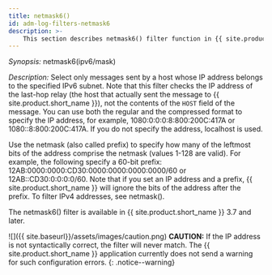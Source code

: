 ```yaml
---
title: netmask6()
id: adm-log-filters-netmask6
description: >-
    This section describes netmask6() filter function in {{ site.product.short_name }}.
---
```


*Synopsis:* netmask6(ipv6/mask)

*Description:* Select only messages sent by a host whose IP address
belongs to the specified IPv6 subnet. Note that this filter checks the
IP address of the last-hop relay (the host that actually sent the
message to {{ site.product.short_name }}), not the contents of the `HOST` field of the
message. You can use both the regular and the compressed format to
specify the IP address, for example, 1080:0:0:0:8:800:200C:417A or
1080::8:800:200C:417A. If you do not specify the address, localhost is
used.

Use the netmask (also called prefix) to specify how many of the leftmost
bits of the address comprise the netmask (values 1-128 are valid). For
example, the following specify a 60-bit prefix:
12AB:0000:0000:CD30:0000:0000:0000:0000/60 or 12AB::CD30:0:0:0:0/60.
Note that if you set an IP address and a prefix, {{ site.product.short_name }} will
ignore the bits of the address after the prefix. To filter IPv4
addresses, see netmask().

The netmask6() filter is available in {{ site.product.short_name }} 3.7 and later.

![]({{ site.baseurl}}/assets/images/caution.png) **CAUTION:**
If the IP address is not syntactically correct, the filter will never match.
The {{ site.product.short_name }} application currently does not send a warning for such
configuration errors.
{: .notice--warning}
